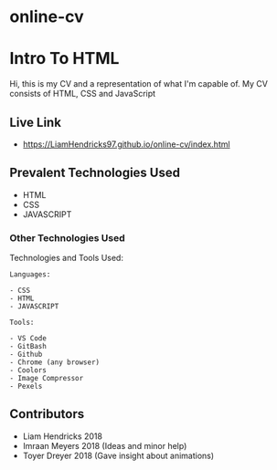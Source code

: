 # online-cv
# Intro To HTML

Hi, this is my CV and a representation of what I'm capable of. My CV consists of HTML, CSS and JavaScript 

## Live Link
- https://LiamHendricks97.github.io/online-cv/index.html

## Prevalent Technologies Used

 - HTML
 - CSS
 - JAVASCRIPT
 

### Other Technologies Used

Technologies and Tools Used:

```
Languages:

- CSS
- HTML
- JAVASCRIPT

```
```
Tools:

- VS Code
- GitBash
- Github
- Chrome (any browser)
- Coolors
- Image Compressor
- Pexels

```

## Contributors

- Liam Hendricks 2018
- Imraan Meyers  2018  (Ideas and minor help)
- Toyer Dreyer   2018  (Gave insight about animations)
